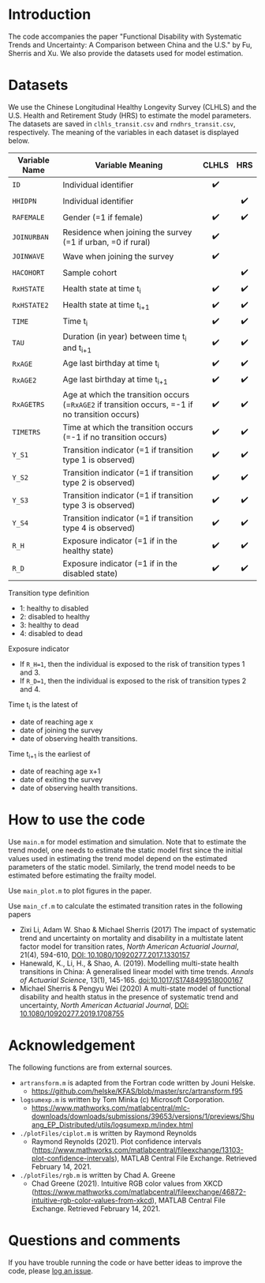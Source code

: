 # Introduction

The code accompanies the paper "Functional Disability with Systematic Trends and Uncertainty: A Comparison between China and the U.S." by Fu, Sherris and Xu. We also provide the datasets used for model estimation.

# Datasets

We use the Chinese Longitudinal Healthy Longevity Survey (CLHLS) and the U.S. Health and Retirement Study (HRS) to estimate the model parameters. The datasets are saved in `clhls_transit.csv` and `rndhrs_transit.csv`, respectively. The meaning of the variables in each dataset is displayed below.

| Variable Name | Variable Meaning                                                                                   |        CLHLS       |         HRS        |
|---------------|----------------------------------------------------------------------------------------------------|:------------------:|:------------------:|
| `ID`          | Individual identifier                                                                              | :heavy_check_mark: |                    |
| `HHIDPN`      | Individual identifier                                                                              |                    | :heavy_check_mark: |
| `RAFEMALE`    | Gender (=1 if female)                                                                              | :heavy_check_mark: | :heavy_check_mark: |
| `JOINURBAN`   | Residence when joining the survey (=1 if urban, =0 if rural)                                       | :heavy_check_mark: |                    |
| `JOINWAVE`    | Wave when joining the survey                                                                       | :heavy_check_mark: |                    |
| `HACOHORT`    | Sample cohort                                                                                      |                    | :heavy_check_mark: |
| `RxHSTATE`    | Health   state at time t<sub>i</sub>                                                               | :heavy_check_mark: | :heavy_check_mark: |
| `RxHSTATE2`   | Health   state at time t<sub>i+1</sub>                                                             | :heavy_check_mark: | :heavy_check_mark: |
| `TIME`        | Time t<sub>i</sub>                                                                                 | :heavy_check_mark: | :heavy_check_mark: |
| `TAU`         | Duration (in year) between time t<sub>i</sub> and   t<sub>i+1</sub>                                | :heavy_check_mark: | :heavy_check_mark: |
| `RxAGE`       | Age last birthday at time t<sub>i</sub>                                                            | :heavy_check_mark: | :heavy_check_mark: |
| `RxAGE2`      | Age last birthday at time t<sub>i+1</sub>                                                          | :heavy_check_mark: | :heavy_check_mark: |
| `RxAGETRS`    | Age at which the transition occurs (=`RxAGE2` if transition occurs, =-1   if no transition occurs) | :heavy_check_mark: | :heavy_check_mark: |
| `TIMETRS`     | Time at which the transition occurs (=-1 if no transition occurs)                                  | :heavy_check_mark: | :heavy_check_mark: |
| `Y_S1`        | Transition indicator (=1 if transition type 1 is observed)                                         | :heavy_check_mark: | :heavy_check_mark: |
| `Y_S2`        | Transition indicator (=1 if transition type 2 is observed)                                         | :heavy_check_mark: | :heavy_check_mark: |
| `Y_S3`        | Transition indicator (=1 if transition type 3 is observed)                                         | :heavy_check_mark: | :heavy_check_mark: |
| `Y_S4`        | Transition indicator (=1 if transition type 4 is observed)                                         | :heavy_check_mark: | :heavy_check_mark: |
| `R_H`         | Exposure indicator (=1 if in the healthy state)                                                    | :heavy_check_mark: | :heavy_check_mark: |
| `R_D`         | Exposure indicator (=1 if in the disabled state)                                                   | :heavy_check_mark: | :heavy_check_mark: |

Transition type definition
  * 1: healthy to disabled
  * 2: disabled to healthy
  * 3: healthy to dead
  * 4: disabled to dead

Exposure indicator
  * If `R_H=1`, then the individual is exposed to the risk of transition types 1 and 3.
  * If `R_D=1`, then the individual is exposed to the risk of transition types 2 and 4.

Time t<sub>i</sub> is the latest of
  * date of reaching age x
  * date of joining the survey
  * date of observing health transitions.

Time t<sub>i+1</sub> is the earliest of
  * date of reaching age x+1
  * date of exiting the survey
  * date of observing health transitions.

# How to use the code
Use `main.m` for model estimation and simulation. Note that to estimate the trend model, one needs to estimate the static model first since the initial values used in estimating the trend model depend on the estimated parameters of the static model. Similarly, the trend model needs to be estimated before estimating the frailty model. 

Use `main_plot.m` to plot figures in the paper.

Use `main_cf.m` to calculate the estimated transition rates in the following papers
  * Zixi Li, Adam W. Shao & Michael Sherris (2017) The impact of systematic trend and uncertainty on mortality and disability in a multistate latent factor model for transition rates, *North American Actuarial Journal*, 21(4), 594-610, [DOI: 10.1080/10920277.2017.1330157](https://doi.org/10.1080/10920277.2017.1330157)
  * Hanewald, K., Li, H., & Shao, A. (2019). Modelling multi-state health transitions in China: A generalised linear model with time trends. *Annals of Actuarial Science*, 13(1), 145-165. [doi:10.1017/S1748499518000167](https://www.cambridge.org/core/journals/annals-of-actuarial-science/article/modelling-multistate-health-transitions-in-china-a-generalised-linear-model-with-time-trends/93135D3F07A86F260D5F0B9A0B991634)
  * Michael Sherris & Pengyu Wei (2020) A multi-state model of functional disability and health status in the presence of systematic trend and uncertainty, *North American Actuarial Journal*, [DOI: 10.1080/10920277.2019.1708755](https://doi.org/10.1080/10920277.2019.1708755)

# Acknowledgement
The following functions are from external sources.
* `artransform.m` is adapted from the Fortran code written by Jouni Helske.
  * https://github.com/helske/KFAS/blob/master/src/artransform.f95
* `logsumexp.m` is written by Tom Minka (c) Microsoft Corporation.
  * https://www.mathworks.com/matlabcentral/mlc-downloads/downloads/submissions/39653/versions/1/previews/Shuang_EP_Distributed/utils/logsumexp.m/index.html
* `./plotFiles/ciplot.m` is written by Raymond Reynolds 
  * Raymond Reynolds (2021). Plot confidence intervals (https://www.mathworks.com/matlabcentral/fileexchange/13103-plot-confidence-intervals), MATLAB Central File Exchange. Retrieved February 14, 2021.
* `./plotFiles/rgb.m` is written by Chad A. Greene
  * Chad Greene (2021). Intuitive RGB color values from XKCD (https://www.mathworks.com/matlabcentral/fileexchange/46872-intuitive-rgb-color-values-from-xkcd), MATLAB Central File Exchange. Retrieved February 14, 2021.

# Questions and comments
If you have trouble running the code or have better ideas to improve the code, please [log an issue](https://github.com/mengyi-git/FunctionalDisabilityChinaUS/issues).

